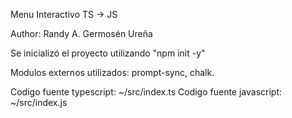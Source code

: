Menu Interactivo TS -> JS

Author: Randy A. Germosén Ureña

Se inicializó el proyecto utilizando "npm init -y"

Modulos externos utilizados: prompt-sync, chalk.

Codigo fuente typescript: ~/src/index.ts
Codigo fuente javascript: ~/src/index.js
